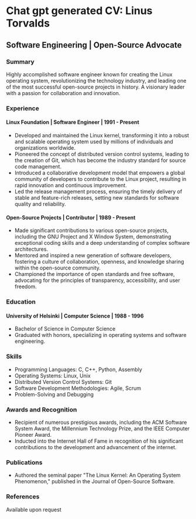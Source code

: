 # Chat gpt generated CV: Linus Torvalds
## Software Engineering | Open-Source Advocate

### Summary
Highly accomplished software engineer known for creating the Linux operating system, revolutionizing the technology industry, and leading one of the most successful open-source projects in history. A visionary leader with a passion for collaboration and innovation.

### Experience
#### Linux Foundation | Software Engineer | 1991 - Present
- Developed and maintained the Linux kernel, transforming it into a robust and scalable operating system used by millions of individuals and organizations worldwide.
- Pioneered the concept of distributed version control systems, leading to the creation of Git, which has become the industry standard for source code management.
- Introduced a collaborative development model that empowers a global community of developers to contribute to the Linux project, resulting in rapid innovation and continuous improvement.
- Led the release management process, ensuring the timely delivery of stable and feature-rich releases, setting new standards for software quality and reliability.

#### Open-Source Projects | Contributor | 1989 - Present
- Made significant contributions to various open-source projects, including the GNU Project and X Window System, demonstrating exceptional coding skills and a deep understanding of complex software architectures.
- Mentored and inspired a new generation of software developers, fostering a culture of collaboration, openness, and knowledge sharing within the open-source community.
- Championed the importance of open standards and free software, advocating for the principles of transparency, accessibility, and user freedom.

### Education
#### University of Helsinki | Computer Science | 1988 - 1996
- Bachelor of Science in Computer Science
- Graduated with honors, specializing in operating systems and software engineering.

### Skills
- Programming Languages: C, C++, Python, Assembly
- Operating Systems: Linux, Unix
- Distributed Version Control Systems: Git
- Software Development Methodologies: Agile, Scrum
- Problem-Solving and Debugging

### Awards and Recognition
- Recipient of numerous prestigious awards, including the ACM Software System Award, the Millennium Technology Prize, and the IEEE Computer Pioneer Award.
- Inducted into the Internet Hall of Fame in recognition of his significant contributions to the development and advancement of the internet.

### Publications
- Authored the seminal paper "The Linux Kernel: An Operating System Phenomenon," published in the Journal of Open-Source Software.

### References
Available upon request
